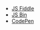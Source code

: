 - [JS Fiddle](https://jsfiddle.net/)
- [JS Bin](http://jsbin.com/)
- [CodePen](http://codepen.io/pen/)
